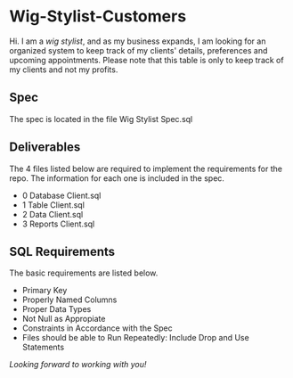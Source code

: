 # Wig-Stylist-Customers
Hi. I am a *wig stylist*, and as my business expands, I am looking for an organized system to keep track of my clients' details, preferences and upcoming appointments. 
Please note that this table is only to keep track of my clients and not my profits.

## Spec
The spec is located in the file Wig Stylist Spec.sql

## Deliverables
The 4 files listed below are required to implement the requirements for the repo. The information for each one is included in the spec.

- 0 Database Client.sql
- 1 Table Client.sql
- 2 Data Client.sql
- 3 Reports Client.sql

## SQL Requirements
The basic requirements are listed below.

- Primary Key
- Properly Named Columns
- Proper Data Types
- Not Null as Appropiate
- Constraints in Accordance with the Spec
- Files should be able to Run Repeatedly: Include Drop and Use Statements

*Looking forward to working with you!*
